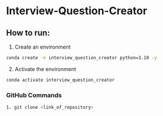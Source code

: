 # Interview-Question-Creator


## How to run:
1. Create an environment
```bash
conda create -n interview_question_creator python=3.10 -y
```

2. Activate the environment
```bash
conda activate interview_question_creator
```

### GitHub Commands

```bash
1. git clone <link_of_repository>
```